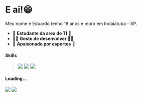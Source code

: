 # E ai!😁

Meu nome é Eduardo tenho 18 anos e moro em Indaiatuba - SP.

- 📖 **Estudante da area de TI** 📖
- 🧑‍💻 **Gosto de desenvolver** 🧑‍💻
- 🏐 **Apaixonado por esportes** 🏐


#### Skills
> <img src = 	"https://img.shields.io/badge/HTML5-E34F26?style=for-the-badge&logo=html5&logoColor=white"> <img src = "https://img.shields.io/badge/CSS3-1572B6?style=for-the-badge&logo=css3&logoColor=white"> <img src = "https://img.shields.io/badge/JavaScript-323330?style=for-the-badge&logo=javascript&logoColor=F7DF1E">

#### Loading...
<img src = "https://img.shields.io/badge/Java-ED8B00?style=for-the-badge&logo=java&logoColor=white"> <img src = "https://img.shields.io/badge/MySQL-00000F?style=for-the-badge&logo=mysql&logoColor=white">


